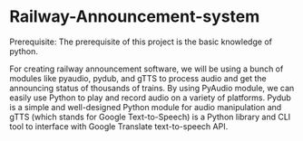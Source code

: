 # Railway-Announcement-system
Prerequisite: The prerequisite of this project is the basic knowledge of python.

For creating railway announcement software, we will be using a bunch of modules like pyaudio, pydub, and gTTS to process audio and get the announcing status of thousands of trains. By using PyAudio module, we can easily use Python to play and record audio on a variety of platforms. Pydub is a simple and well-designed Python module for audio manipulation and gTTS (which stands for Google Text-to-Speech) is a Python library and CLI tool to interface with Google Translate text-to-speech API.
